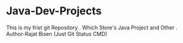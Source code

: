 # Java-Dev-Projects
This is my frist git Repository . Which Store's Java Project and Other .
<br>
Author-Rajat Bisen (Just Git Status CMD)
